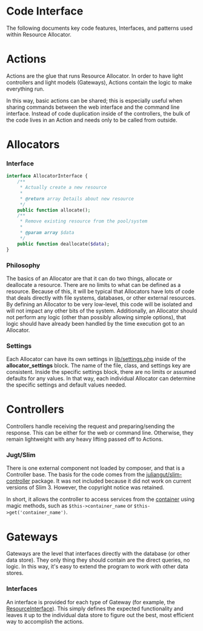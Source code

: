 # Code Interface

The following documents key code features, Interfaces, and patterns used within Resource Allocator.

# Actions

Actions are the glue that runs Resource Allocator. In order to have light controllers and light models (Gateways), Actions contain the logic to make everything run.

In this way, basic actions can be shared; this is especially useful when sharing commands between the web interface and the command line interface. Instead of code duplication inside of the controllers, the bulk of the code lives in an Action and needs only to be called from outside.

# Allocators

### Interface

```php
interface AllocatorInterface {
    /**
     * Actually create a new resource
     *
     * @return array Details about new resource
     */
    public function allocate();
    /**
     * Remove existing resource from the pool/system
     *
     * @param array $data
     */
    public function deallocate($data);
}
```

### Philosophy

The basics of an Allocator are that it can do two things, allocate or deallocate a resource. There are no limits to what can be defined as a resource. Because of this, it will be typical that Allocators have lots of code that deals directly with file systems, databases, or other external resources. By defining an Allocator to be very low-level, this code will be isolated and will not impact any other bits of the system. Additionally, an Allocator should not perform any logic (other than possibly allowing simple options), that logic should have already been handled by the time execution got to an Allocator.

### Settings

Each Allocator can have its own settings in [lib/settings.php](../lib/settings.php) inside of the **allocator_settings** block. The name of the file, class, and settings key are consistent. Inside the specific settings block, there are no limits or assumed defaults for any values. In that way, each individual Allocator can determine the specific settings and default values needed.

# Controllers

Controllers handle receiving the request and preparing/sending the response. This can be either for the web or command line. Otherwise, they remain lightweight with any heavy lifting passed off to Actions.

### Jugt/Slim

There is one external component not loaded by composer, and that is a Controller base. The basis for the code comes from the [juliangut/slim-controller](https://github.com/juliangut/slim-controller) package. It was not included because it did not work on current versions of Slim 3. However, the copyright notice was retained.

In short, it allows the controller to access services from the [container](http://www.slimframework.com/docs/concepts/di.html) using magic methods, such as ```$this->container_name``` or ```$this->get('container_name')```.

# Gateways

Gateways are the level that interfaces directly with the database (or other data store). They only thing they should contain are the direct queries, no logic. In this way, it's easy to extend the program to work with other data stores.

### Interfaces

An interface is provided for each type of Gateway (for example, the [ResourceInterface](../src/Drakenya/ResAll/Gateways/ResourceInterface.php)). This simply defines the expected functionality and leaves it up to the individual data store to figure out the best, most efficient way to accomplish the actions.